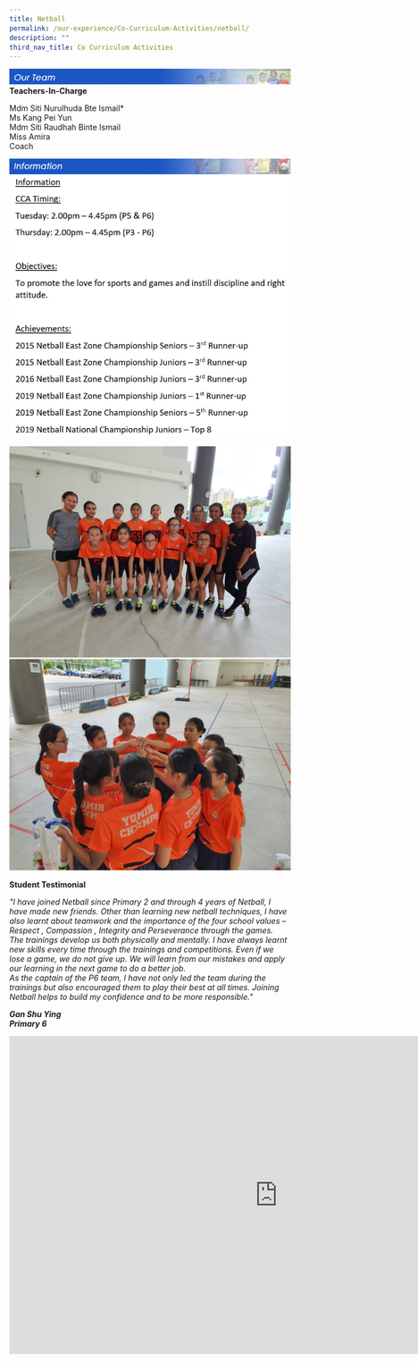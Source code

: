 ```yaml
---
title: Netball
permalink: /our-experience/Co-Curriculum-Activities/netball/
description: ""
third_nav_title: Co Curriculum Activities
---
```

![](/images/ourteam_netball.png)
**Teachers-In-Charge**  
  
Mdm Siti Nurulhuda Bte Ismail\*  
Ms Kang Pei Yun  
Mdm Siti Raudhah Binte Ismail  
Miss Amira  
Coach

![](/images/information_netball.png)
![](/images/Netball%20Info.jpeg)

![](/images/netball1.jpeg)
![](/images/netball2.jpeg)

**Student Testimonial**  

_"I have joined Netball since Primary 2 and through 4 years of Netball, I have made new friends. Other than learning new netball techniques, I have also learnt about teamwork and the importance of the four school values – Respect , Compassion , Integrity and Perseverance through the games._  
_The trainings develop us both physically and mentally. I have always learnt new skills every time through the trainings and competitions. Even if we lose a game, we do not give up. We will learn from our mistakes and apply our learning in the next game to do a better job._  
_As the captain of the P6 team, I have not only led the team during the trainings but also encouraged them to play their best at all times. Joining Netball helps to build my confidence and to be more responsible."_  

**_Gan Shu Ying&nbsp;  
Primary 6_**

<iframe allowfullscreen="true" height="569" width="960" frameborder="0" src="https://docs.google.com/presentation/d/e/2PACX-1vScW05EjOoxUdB--Kd8TAqgVsiquLkdSOvOmbfDmQ0FDEQGsRQtf1k4nJmlKCXWaTfVZXbEvdEdrN-5/embed?start=false&amp;loop=false&amp;delayms=3000"></iframe>